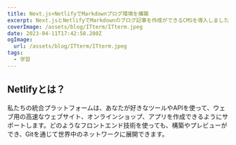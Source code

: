 ```yaml
---
title: Next.js×NetlifyでMarkdownブログ環境を構築
excerpt: Next.jsとNetlifyでMarkdownのブログ記事を作成ができるCMSを導入しました。
coverImage: /assets/blog/ITterm/ITterm.jpeg
date: 2023-04-11T17:42:58.280Z
ogImage:
  url: /assets/blog/ITterm/ITterm.jpeg
tags:
  - 学習
---
```

## Netlifyとは？

私たちの統合プラットフォームは、あなたが好きなツールやAPIを使って、ウェブ用の高速なウェブサイト、オンラインショップ、アプリを作成できるようにサポートします。どのようなフロントエンド技術を使っても、構築やプレビューができ、Gitを通じて世界中のネットワークに展開できます。

